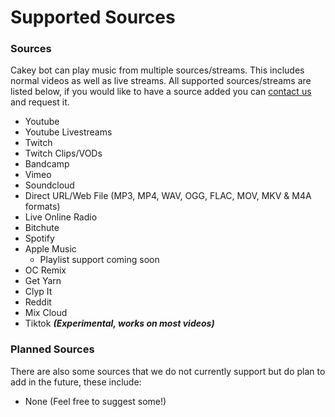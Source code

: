 # Supported Sources

### Sources

Cakey bot can play music from multiple sources/streams. This includes normal videos as well as live streams. All supported sources/streams are listed below, if you would like to have a source added you can [contact us](https://discordapp.com/invite/V73eTwK) and request it.

* Youtube&#x20;
* Youtube Livestreams
* Twitch
* Twitch Clips/VODs
* Bandcamp
* Vimeo
* Soundcloud
* Direct URL/Web File (MP3, MP4, WAV, OGG, FLAC, MOV, MKV & M4A formats)
* Live Online Radio
* Bitchute
* Spotify
* Apple Music
  * Playlist support coming soon
* OC Remix
* Get Yarn
* Clyp It
* Reddit
* Mix Cloud
* Tiktok _**(Experimental, works on most videos)**_

### **Planned Sources**

There are also some sources that we do not currently support but do plan to add in the future, these include:

* None (Feel free to suggest some!)
